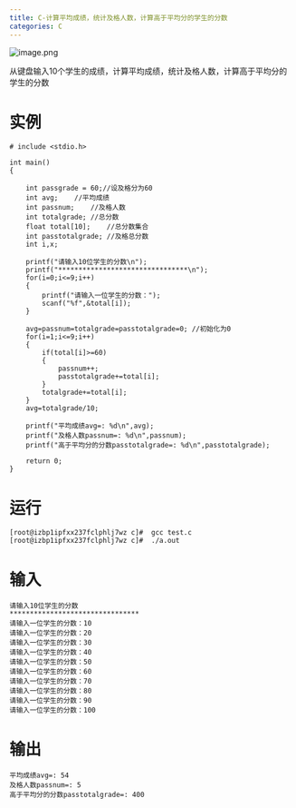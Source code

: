 ```yaml
---
title: C-计算平均成绩，统计及格人数，计算高于平均分的学生的分数
categories: C
---
```

![image.png](https://upload-images.jianshu.io/upload_images/15325592-c779aee843ab6273.png?imageMogr2/auto-orient/strip%7CimageView2/2/w/1240)
<!-- more -->

从键盘输入10个学生的成绩，计算平均成绩，统计及格人数，计算高于平均分的学生的分数
# 实例
```
# include <stdio.h>

int main()
{

    int passgrade = 60;//设及格分为60
    int avg;	//平均成绩
    int passnum;	//及格人数
    int totalgrade;	//总分数
    float total[10];	//总分数集合
    int passtotalgrade;	//及格总分数
    int i,x;
	
	printf("请输入10位学生的分数\n");
	printf("********************************\n");
	for(i=0;i<=9;i++)
	{
		printf("请输入一位学生的分数：");
		scanf("%f",&total[i]);
	}

	avg=passnum=totalgrade=passtotalgrade=0; //初始化为0
	for(i=1;i<=9;i++)
	{
		if(total[i]>=60)
		{
			passnum++;
			passtotalgrade+=total[i];
		}
		totalgrade+=total[i];
	}
	avg=totalgrade/10;

    printf("平均成绩avg=: %d\n",avg);
    printf("及格人数passnum=: %d\n",passnum);
    printf("高于平均分的分数passtotalgrade=: %d\n",passtotalgrade);

    return 0;
}
```
# 运行
```
[root@izbp1ipfxx237fclphlj7wz c]#  gcc test.c
[root@izbp1ipfxx237fclphlj7wz c]#  ./a.out
```
# 输入
```
请输入10位学生的分数
********************************
请输入一位学生的分数：10
请输入一位学生的分数：20
请输入一位学生的分数：30
请输入一位学生的分数：40
请输入一位学生的分数：50
请输入一位学生的分数：60
请输入一位学生的分数：70
请输入一位学生的分数：80
请输入一位学生的分数：90
请输入一位学生的分数：100
```
# 输出
```
平均成绩avg=: 54
及格人数passnum=: 5
高于平均分的分数passtotalgrade=: 400
```

